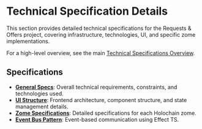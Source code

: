 # Technical Specification Details

This section provides detailed technical specifications for the Requests & Offers project, covering infrastructure,
technologies, UI, and specific zome implementations.

For a high-level overview, see the main [Technical Specifications Overview](../technical-specs.md).

## Specifications

- **[General Specs](./general.md)**: Overall technical requirements, constraints, and technologies used.
- **[UI Structure](./ui-structure.md)**: Frontend architecture, component structure, and state management details.
- **[Zome Specifications](./zomes/README.md)**: Detailed specifications for each Holochain zome.
- **[Event Bus Pattern](./event-bus-pattern.md)**: Event-based communication using Effect TS.
